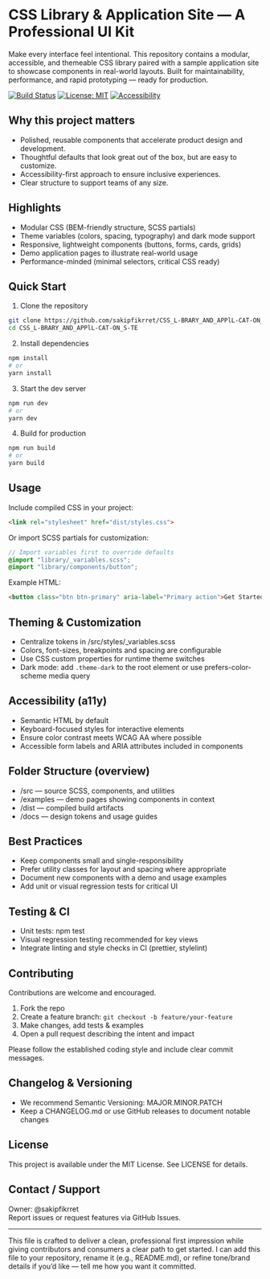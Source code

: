 # CSS Library & Application Site — A Professional UI Kit

Make every interface feel intentional. This repository contains a modular, accessible, and themeable CSS library paired with a sample application site to showcase components in real-world layouts. Built for maintainability, performance, and rapid prototyping — ready for production.

[![Build Status](https://img.shields.io/badge/build-passing-brightgreen)](#)
[![License: MIT](https://img.shields.io/badge/license-MIT-blue)](#)
[![Accessibility](https://img.shields.io/badge/a11y-focused-yellow)](#)

## Why this project matters
- Polished, reusable components that accelerate product design and development.
- Thoughtful defaults that look great out of the box, but are easy to customize.
- Accessibility-first approach to ensure inclusive experiences.
- Clear structure to support teams of any size.

## Highlights
- Modular CSS (BEM-friendly structure, SCSS partials)
- Theme variables (colors, spacing, typography) and dark mode support
- Responsive, lightweight components (buttons, forms, cards, grids)
- Demo application pages to illustrate real-world usage
- Performance-minded (minimal selectors, critical CSS ready)

## Quick Start

1. Clone the repository
```bash
git clone https://github.com/sakipfikrret/CSS_L-BRARY_AND_APPlL-CAT-ON_S-TE.git
cd CSS_L-BRARY_AND_APPlL-CAT-ON_S-TE
```

2. Install dependencies
```bash
npm install
# or
yarn install
```

3. Start the dev server
```bash
npm run dev
# or
yarn dev
```

4. Build for production
```bash
npm run build
# or
yarn build
```

## Usage

Include compiled CSS in your project:
```html
<link rel="stylesheet" href="dist/styles.css">
```

Or import SCSS partials for customization:
```scss
// Import variables first to override defaults
@import "library/_variables.scss";
@import "library/components/button";
```

Example HTML:
```html
<button class="btn btn-primary" aria-label="Primary action">Get Started</button>
```

## Theming & Customization
- Centralize tokens in /src/styles/_variables.scss
- Colors, font-sizes, breakpoints and spacing are configurable
- Use CSS custom properties for runtime theme switches
- Dark mode: add `.theme-dark` to the root element or use prefers-color-scheme media query

## Accessibility (a11y)
- Semantic HTML by default
- Keyboard-focused styles for interactive elements
- Ensure color contrast meets WCAG AA where possible
- Accessible form labels and ARIA attributes included in components

## Folder Structure (overview)
- /src — source SCSS, components, and utilities
- /examples — demo pages showing components in context
- /dist — compiled build artifacts
- /docs — design tokens and usage guides

## Best Practices
- Keep components small and single-responsibility
- Prefer utility classes for layout and spacing where appropriate
- Document new components with a demo and usage examples
- Add unit or visual regression tests for critical UI

## Testing & CI
- Unit tests: npm test
- Visual regression testing recommended for key views
- Integrate linting and style checks in CI (prettier, stylelint)

## Contributing
Contributions are welcome and encouraged.

1. Fork the repo
2. Create a feature branch: `git checkout -b feature/your-feature`
3. Make changes, add tests & examples
4. Open a pull request describing the intent and impact

Please follow the established coding style and include clear commit messages.

## Changelog & Versioning
- We recommend Semantic Versioning: MAJOR.MINOR.PATCH
- Keep a CHANGELOG.md or use GitHub releases to document notable changes

## License
This project is available under the MIT License. See LICENSE for details.

## Contact / Support
Owner: @sakipfikrret  
Report issues or request features via GitHub Issues.

---

This file is crafted to deliver a clean, professional first impression while giving contributors and consumers a clear path to get started. I can add this file to your repository, rename it (e.g., README.md), or refine tone/brand details if you’d like — tell me how you want it committed.

